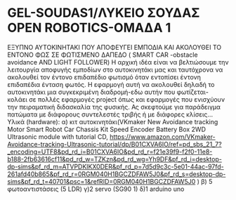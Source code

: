 # GEL-SOUDAS1/ΛΥΚΕΙΟ ΣΟΥΔΑΣ OPEN ROBOTICS-ΟΜΑΔΑ 1
ΕΞΥΠΝΟ ΑΥΤΟΚΙΝΗΤΑΚΙ ΠΟΥ ΑΠΟΦΕΥΓΕΙ ΕΜΠΟΔΙΑ ΚΑΙ ΑΚΟΛΟΥΘΕΙ ΤΟ ΕΝΤΟΝΟ ΦΩΣ ΣΕ ΦΩΤΙΣΜΕΝΟ ΔΑΠΕΔΟ                                                  ( SMART CAR -obstacle avoidance AND LIGHT FOLLOWER)
Η αρχική ιδέα είναι να βελτιώσουμε την λειτουργία αποφυγής εμποδίων στο αυτοκινητάκι μας και ταυτόχρονα να ακολουθεί τον έντονο επιδαπέδιο φωτισμό όταν εντοπίσει έντονη επιδαπέδια ένταση φωτός. 
Η εφαρμογή αυτή να ακολουθεί δηλαδή το αυτοκινητάκι μια συγκεκριμένη διαδρομή-εδω αυτήν που φωτίζεται- κολάει σε πολλές εφαρμογές project όπως και εφαρμογές που ενισχύουν την πειραματική διδασκαλία της φυσικής.
Ας σκεφτούμε για παράδειγμα πατώματα με διάφορους συντελεστές τριβής ή με διάφορες κλίσεις...
Υλικά (hardware):
α) κιτ αυτοκινητάκι(VKmaker New Avoidance tracking Motor Smart Robot Car Chassis Kit Speed Encoder Battery Box 2WD Ultrasonic module with tutorial CD, https://www.amazon.com/VKmaker-Avoidance-tracking-Ultrasonic-tutorial/dp/B01CXVA6IO/ref=pd_sbs_21_7?_encoding=UTF8&pd_rd_i=B01CXVA6IO&pd_rd_r=f21e39f9-f2f0-11e8-b188-2fb63616cf11&pd_rd_w=TZKzn&pd_rd_wg=Yh9DF&pf_rd_i=desktop-dp-sims&pf_rd_m=ATVPDKIKX0DER&pf_rd_p=7d5d9c3c-5e01-44ac-97fd-261afd40b865&pf_rd_r=0RGM040H1BGCZDFAW5J0&pf_rd_s=desktop-dp-sims&pf_rd_t=40701&psc=1&refRID=0RGM040H1BGCZDFAW5J0 )
β) 5 φωτοαντιστάσεις (5 LDR)
γ)2 servo (SG90 1)
δ)1 arduino uno
